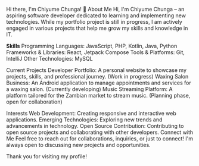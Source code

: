 Hi there, I'm Chiyume Chunga! 👋
About Me
Hi, I'm Chiyume Chunga – an aspiring software developer dedicated to learning and implementing new technologies. While my portfolio project is still in progress, I am actively engaged in various projects that help me grow my skills and knowledge in IT.

**Skills**
Programming Languages: JavaScript, PHP, Kotlin, Java, Python
Frameworks & Libraries: React, Jetpack Compose
Tools & Platforms: Git, IntelliJ
Other Technologies: MySQL

Current Projects
Developer Portfolio: A personal website to showcase my projects, skills, and professional journey. (Work in progress)
Waxing Salon Business: An Android application to manage appointments and services for a waxing salon. (Currently developing)
Music Streaming Platform: A platform tailored for the Zambian market to stream music. (Planning phase, open for collaboration)

Interests
Web Development: Creating responsive and interactive web applications.
Emerging Technologies: Exploring new trends and advancements in technology.
Open Source Contribution: Contributing to open source projects and collaborating with other developers.
Connect with Me
Feel free to reach out for collaborations, inquiries, or just to connect! I'm always open to discussing new projects and opportunities.

Thank you for visiting my profile!
